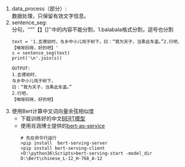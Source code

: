 1. data_process（部分）:\
   数据处理，只保留有效文字信息。
2. sentence_seg:\
   分句，‘’“”【】[]''中的内容不能分割，1.balabala格式分割，逗号也分割
   ```
   text = '1.玄德幼时，与乡中小儿戏于树下，曰：“我为天子，当乘此车盖。”2.行吧，【唉呀妈呀，好的吧】'
   s = sentence_seg(text)
   print('\n'.join(s))

   OUTPUT:
   1.玄德幼时，
   与乡中小儿戏于树下，
   曰：“我为天子，当乘此车盖。”
   2.行吧，
   【唉呀妈呀，好的吧】
   ```
3. 使用Bert计算中文词向量余弦相似度
   - 下载训练好的中文[BERT模型](https://storage.googleapis.com/bert_models/2018_11_03/chinese_L-12_H-768_A-12.zip)
   - 使用肖涵博士提供的[bert-as-service](https://github.com/hanxiao/bert-as-service)
     ```
     # 先在命令行运行
     >pip install  bert-serving-server
     >pip install bert-serving-client
     >D:\python36\Scripts>bert-serving-start -model_dir D:\Bert\chinese_L-12_H-768_A-12
     ```
     

   
